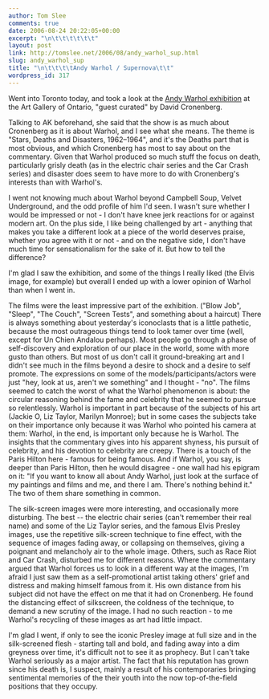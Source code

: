 ```yaml
---
author: Tom Slee
comments: true
date: 2006-08-24 20:22:05+00:00
excerpt: "\n\t\t\t\t\t\t"
layout: post
link: http://tomslee.net/2006/08/andy_warhol_sup.html
slug: andy_warhol_sup
title: "\n\t\t\t\tAndy Warhol / Supernova\t\t"
wordpress_id: 317
---
```



				


Went into Toronto today, and took a look at the [Andy Warhol exhibition](http://www.ago.net/info/ago_exhibitions/exhibition_specific.cfm?ID=3360) at the Art Gallery of Ontario, "guest curated" by David Cronenberg.





Talking to AK beforehand, she said that the show is as much about
Cronenberg as it is about Warhol, and I see what she means. The theme
is "Stars, Deaths and Disasters, 1962–1964", and it's
the Deaths part that is most obvious, and which Cronenberg has most to
say about on the commentary. Given that Warhol produced so much stuff
the focus on death, particularly grisly death (as in the electric chair
series and the Car Crash series) and disaster does seem to have more to
do with Cronenberg's interests than with Warhol's.   

  

I went not knowing much about Warhol beyond Campbell Soup, Velvet
Underground, and the odd profile of him I'd seen. I wasn't sure whether
I would be impressed or not - I don't have knee jerk reactions for or
against modern art. On the plus side, I like being challenged by art -
anything that makes you take a different look at a piece of the world
deserves praise, whether you agree with it or not - and on the negative
side, I don't have much time for sensationalism for the sake of it. But
how to tell the difference?  

  

I'm glad I saw the exhibition, and some of the things I really liked
(the Elvis image, for example) but overall I ended up with a lower
opinion of Warhol than when I went in.   

  

The films were the least impressive part of the exhibition. ("Blow
Job", "Sleep", "The Couch", "Screen Tests", and something about a
haircut) There is always something about yesterday's iconoclasts that
is a little pathetic, because the most outrageous things tend to look
tamer over time (well, except for Un Chien Andalou perhaps). Most
people go through a phase of self-discovery and exploration of our
place in the world, some with more gusto than others. But most of us
don't call it ground-breaking art and I didn't see much in the films
beyond a desire to shock and a desire to self promote. The expressions
on some of the models/participants/actors were just "hey, look at us,
aren't we something" and I thought - "no". The films seemed to catch
the worst of what the Warhol phenomenon is about: the circular
reasoning behind the fame and celebrity that he seemed to pursue so
relentlessly. Warhol is important in part because of the subjects of
his art (Jackie O, Liz Taylor, Marilyn Monroe); but in some cases the
subjects take on their importance only because it was Warhol who
pointed his camera at them: Warhol, in the end, is important only
because he is Warhol. The insights that the commentary gives into his
apparent shyness, his pursuit of celebrity, and his devotion to
celebrity are creepy. There is a touch of the Paris Hilton here -
famous for being famous. And if Warhol, you say, is deeper than Paris
Hilton, then he would disagree - one wall had his epigram on it: "If you want to know all about Andy Warhol, just look at the surface of
my paintings and films and me, and there I am. There's nothing behind
it." The two of them share something in common.





The silk-screen images were more interesting, and occasionally more
disturbing. The best -- the electric chair series (can't remember their
real name) and some of the Liz Taylor series, and the famous Elvis
Presley images, use the repetitive silk-screen technique to fine
effect, with the sequence of images fading away, or collapsing on
themselves, giving a poignant and melancholy air to the whole image.
Others, such as Race Riot and Car Crash, disturbed me for different
reasons. Where the commentary argued that Warhol forces us to look in a
different way at the images, I'm afraid I just saw them as a
self-promotional artist taking others' grief and distress and making
himself famous from it. His own distance from his subject did not have
the effect on me that it had on Cronenberg. He found the distancing
effect of silkscreen, the coldness of the technique, to demand a new
scrutiny of the image. I had no such reaction - to me Warhol's
recycling of these images as art had little impact.





I'm glad I went, if only to see the iconic Presley image at full size
and in the silk-screened flesh - starting tall and bold, and fading
away into a dim greyness over time, it's difficult not to see it as
prophecy. But I can't take Warhol seriously as a major artist. The fact
that his reputation has grown since his death is, I suspect, mainly a
result of his contemporaries bringing sentimental memories of the their
youth into the now top-of-the-field positions that they occupy.


		
